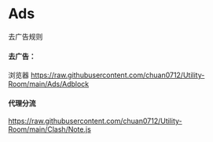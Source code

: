 #  Ads

去广告规则


#### 去广告：
浏览器 https://raw.githubusercontent.com/chuan0712/Utility-Room/main/Ads/Adblock

#### 代理分流
https://raw.githubusercontent.com/chuan0712/Utility-Room/main/Clash/Note.js
